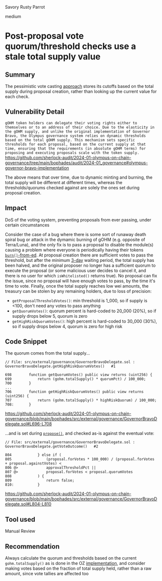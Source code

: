 Savory Rusty Parrot

medium

# Post-proposal vote quorum/threshold checks use a stale total supply value

## Summary

The pessimistic vote casting [approach](https://github.com/sherlock-audit/2024-01-olympus-on-chain-governance/tree/main/bophades/audit/2024-01_governance#vote-casting) stores its cutoffs based on the total supply during proposal creation, rather than looking up the current value for each check.


## Vulnerability Detail

`gOHM token holders can delegate their voting rights either to themselves or to an address of their choice. Due to the elasticity in the gOHM supply, and unlike the original implementation of Governor Bravo, the Olympus governance system relies on dynamic thresholds based on the total gOHM supply. This mechanism sets specific thresholds for each proposal, based on the current supply at that time, ensuring that the requirements (in absolute gOHM terms) for proposing and executing proposals scale with the token supply.`
https://github.com/sherlock-audit/2024-01-olympus-on-chain-governance/tree/main/bophades/audit/2024-01_governance#olympus-governor-bravo-implementation

The above means that over time, due to dynamic minting and burning, the total supply will be different at different times, whereas the thresholds/quorums checked against are solely the ones set during proposal creation.


## Impact

DoS of the voting system, preventing proposals from ever passing, under certain circumstances

Consider the case of a bug where there is some sort of runaway death spiral bug or attack in the dymamic burning of gOHM (e.g. opposite of Terra/Luna), and the only fix is to pass a proposal to disable the module(s) causing a problem where everyone is periodically having their tokens [`burn()`-from-ed](https://etherscan.io/token/0x0ab87046fBb341D058F17CBC4c1133F25a20a52f#code#L654). At proposal creation there are sufficient votes to pass the threshold, but after the minimum [3-day](https://github.com/sherlock-audit/2024-01-olympus-on-chain-governance/blob/main/bophades/src/external/governance/GovernorBravoDelegate.sol#L25-L31) waiting period, the total supply has been halved, and the original proposer no longer has a sufficient quorum to execute the proposal (or some malicious user decides to cancel it, and there is no user for which `isWhitelisted()` returns true). No proposal can fix the issue, since no proposal will have enough votes to pass, by the time it's time to vote. Finally, once the total supply reaches low wei amounts, the treasury can be stolen by any remaining holders, due to loss of precision:

* `getProposalThresholdVotes()`: min threshold is 1_000, so if supply is <100, don't need any votes to pass anything
* `getQuorumVotes()`: quorum percent is hard-coded to 20_000 (20%), so if supply drops below 5, quorum is zero
* `getHighRiskQuorumVotes()`: high percent is hard-coded to 30_000 (30%), so if supply drops below 4, quorum is zero for high risk


## Code Snippet

The quorum comes from the total supply...
```solidity
// File: src/external/governance/GovernorBravoDelegate.sol : GovernorBravoDelegate.getHighRiskQuorumVotes()   #1

698        function getQuorumVotes() public view returns (uint256) {
699            return (gohm.totalSupply() * quorumPct) / 100_000;
700        }
...
706        function getHighRiskQuorumVotes() public view returns (uint256) {
707            return (gohm.totalSupply() * highRiskQuorum) / 100_000;
708:       }
```
https://github.com/sherlock-audit/2024-01-olympus-on-chain-governance/blob/main/bophades/src/external/governance/GovernorBravoDelegate.sol#L696-L708

...and is set during [`propose()`](https://github.com/sherlock-audit/2024-01-olympus-on-chain-governance/blob/main/bophades/src/external/governance/GovernorBravoDelegate.sol#L169-L182), and checked as-is against the eventual vote:
```solidity
// File: src/external/governance/GovernorBravoDelegate.sol : GovernorBravoDelegate.getVoteOutcome()   #2

804            } else if (
805                (proposal.forVotes * 100_000) / (proposal.forVotes + proposal.againstVotes) <
806 @>             approvalThresholdPct ||
807 @>             proposal.forVotes < proposal.quorumVotes
808            ) {
809                return false;
810:           }
```
https://github.com/sherlock-audit/2024-01-olympus-on-chain-governance/blob/main/bophades/src/external/governance/GovernorBravoDelegate.sol#L804-L810

## Tool used

Manual Review


## Recommendation

Always calculate the quorum and thresholds based on the current `gohm.totalSupply()` as is done in the OZ [implementation](https://github.com/OpenZeppelin/openzeppelin-contracts/blob/a5c4cd8182103aa96c2147433bf1bfb8fde63ca9/contracts/governance/extensions/GovernorVotesQuorumFraction.sol#L69-L74), and consider making votes based on the fraction of total supply held, rather than a raw amount, since vote tallies are affected too

